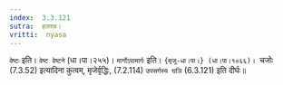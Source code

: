 ```yaml
---
index:  3.3.121
sutra:  हलश्च।
vritti:  nyasa
---
```


`वेष्टः` इति। `वेष्ट वेष्टने` (धा।पा।२५५)। `मार्गोऽपामार्गः` इति। `{मृजू-धा।पा।} (धा।पा।१०६६)। `चजोः (7.3.52) इत्यादिना कुत्वम्, मृजेर्वृद्धिः, (7.2.114) `उपसर्गस्य घञि` (6.3.121) इति दीर्घः॥
